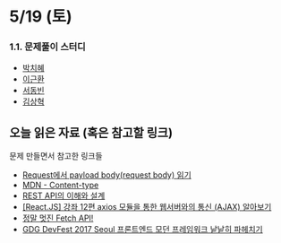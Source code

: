 # 5/19 (토)

### 1.1. 문제풀이 스터디

+ [박치혜](https://goo.gl/forms/dcAOgmHAdFxoZpCs1)
+ [이근환](https://goo.gl/forms/gj0VbV8KyzYxq9ay2)
  <!-- - [제출](https://docs.google.com/forms/d/e/1FAIpQLSeFjEaPz0Rl-cF1M2n9xyBCBrIUtDxDB-II0kMYL5kIJ5zNAw/viewscore?viewscore=AE0zAgAthThgsAFnbtVCPUg4snyYBK-J1DIJQ9H63DN_8NxLtwL1mCS1tDQPiw) -->
+ [서동빈](https://goo.gl/KEAgs2)
  <!-- - [제출](https://docs.google.com/forms/d/e/1FAIpQLScoi3505di5OXBRHv1ZC_SKnZGOwo-AMyIp9YPVFVjjrcqnZg/viewscore?viewscore=AE0zAgAFIRUkwxkJDi7hOh9FzXlV7T0hz4adl6nt8tthocrG9vZhqxXDRJEusg) -->
+ [김상혁](https://goo.gl/forms/ZlkEIl1vfpeibptE3)
  <!-- https://docs.google.com/forms/d/e/1FAIpQLScD3Jv4cNHYOyL2laAmSOQoCypMfWWeHwC3GlbOtQl79As_kA/viewscore?viewscore=AE0zAgBpHsuAIxaBShH57AVVWIvPu5BDp-JuLpMFs7ovMG_1tzAId0ulEpYqDg -->

## 오늘 읽은 자료 (혹은 참고할 링크)

문제 만들면서 참고한 링크들
+ [Request에서 payload body(request body) 읽기](http://noritersand.tistory.com/257)
+ [MDN - Content-type](https://developer.mozilla.org/ko/docs/Web/HTTP/Headers/Content-Type)
+ [REST API의 이해와 설계](http://bcho.tistory.com/953)
+ [[React.JS] 강좌 12편 axios 모듈을 통한 웹서버와의 통신 (AJAX) 알아보기](https://velopert.com/1552)
+ [정말 멋진 Fetch API!](http://hacks.mozilla.or.kr/2015/05/this-api-is-so-fetching/)
+ [GDG DevFest 2017 Seoul 프론트엔드 모던 프레임워크 낱낱히 파헤치기](https://www.slideshare.net/KennethCeyer/gdg-devfest-2017-seoul-82177288)